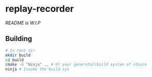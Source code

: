 # replay-recorder

_README is W.I.P_

## Building

```sh
# In root dir
mkdir build
cd build
cmake -G "Ninja" .. # Or your generator/build system of choice
ninja # Invoke the build sys
```
